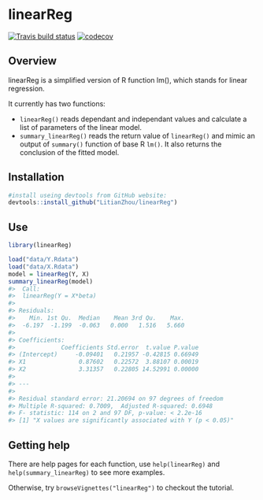 # linearReg
<!-- badges: start -->
  [![Travis build status](https://travis-ci.org/LitianZhou/linearReg.svg?branch=master)](https://travis-ci.org/LitianZhou/linearReg)
  [![codecov](https://codecov.io/gh/LitianZhou/linearReg/branch/master/graph/badge.svg)](https://codecov.io/gh/LitianZhou/linearReg)
<!-- badges: end -->

## Overview

linearReg is a simplified version of R function lm(), which stands for linear regression.

It currently has two functions:
- `linearReg()` reads dependant and independant values and calculate a list of parameters of the linear model.
- `summary_linearReg()` reads the return value of `linearReg()` and mimic an output of `summary()` function of base R `lm()`. It also returns the conclusion of the fitted model.

## Installation
```r
#install useing devtools from GitHub website:
devtools::install_github("LitianZhou/linearReg")
```

## Use
```r
library(linearReg)

load("data/Y.Rdata")
load("data/X.Rdata")
model = linearReg(Y, X)
summary_linearReg(model)
#>  Call:
#>  linearReg(Y = X*beta)
#> 
#> Residuals:
#>    Min. 1st Qu.  Median    Mean 3rd Qu.    Max. 
#>  -6.197  -1.199  -0.063   0.000   1.516   5.660 
#> 
#> Coefficients:
#>             Coefficients Std.error  t.value P.value
#> (Intercept)     -0.09401   0.21957 -0.42815 0.66949
#> X1               0.87602   0.22572  3.88107 0.00019
#> X2               3.31357   0.22805 14.52991 0.00000
#> 
#> ---
#> 
#> Residual standard error: 21.20694 on 97 degrees of freedom
#> Multiple R-squared: 0.7009,	Adjusted R-squared: 0.6948
#> F- statistic: 114 on 2 and 97 DF, p-value: < 2.2e-16 
#> [1] "X values are significantly associated with Y (p < 0.05)"
```

## Getting help
There are help pages for each function, use `help(linearReg)` and `help(summary_linearReg)` to see more examples.

Otherwise, try `browseVignettes("linearReg")` to checkout the tutorial.
